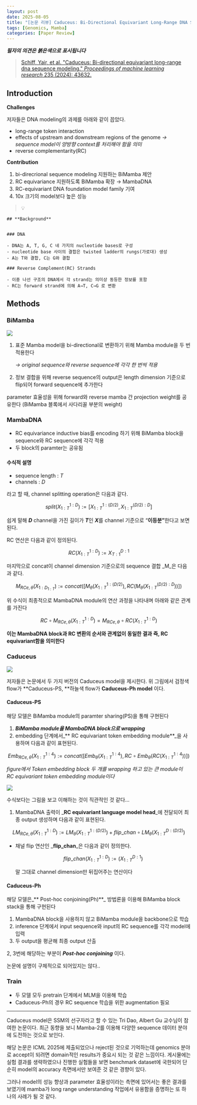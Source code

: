 ```yaml
---
layout: post
date: 2025-08-05
title: "[논문 리뷰] Caduceus: Bi-Directional Equivariant Long-Range DNA Sequence Modeling"
tags: [Genomics, Mamba]
categories: [Paper Review]
---
```


<span class="notion-red">_**필자의 의견은 붉은색으로 표시됩니다**_</span>


> [Schiff, Yair, et al. "Caduceus: Bi-directional equivariant long-range dna sequence modeling." ](https://pmc.ncbi.nlm.nih.gov/articles/PMC12189541/)[_Proceedings of machine learning research_](https://pmc.ncbi.nlm.nih.gov/articles/PMC12189541/)[ 235 (2024): 43632.](https://pmc.ncbi.nlm.nih.gov/articles/PMC12189541/)



## Introduction


**Challenges**


저자들은 DNA modeling의 과제를 아래와 같이 꼽았다.

- long-range token interaction
- effects of upstream and downstream regions of the genome 
_→ sequence model이 양방향 context를 처리해야 함을 의미_
- reverse complementarity(RC)

**Contribution**

1. bi-direcrional sequence modeling 지원하는 BiMamba 제안
1. RC equivariance 지원하도록 BiMamba 확장 → MambaDNA
1. RC-equivariant DNA foundation model family 기여
1. 10x 크기의 model보다 높은 성능

> 💡 


	## **Background**


	### DNA

	- DNA는 A, T, G, C 네 가지의 nucleotide bases로 구성
	- nucleotide base 사이의 결합은 twisted ladder의 rungs(가로대) 생성
	- A는 T와 결합, C는 G와 결합

	### Reverse Complement(RC) Strands

	- 이중 나선 구조의 DNA에서 각 strand는 의미상 동등한 정보를 포함
	- RC는 forward strand에 의해 A→T, C→G 로 변환


## Methods



### BiMamba


![](https://prod-files-secure.s3.us-west-2.amazonaws.com/542b861c-36a8-4051-84e5-8804b6728dba/2c247d59-7815-4980-99f0-8f0d21f445a7/image.png?X-Amz-Algorithm=AWS4-HMAC-SHA256&X-Amz-Content-Sha256=UNSIGNED-PAYLOAD&X-Amz-Credential=ASIAZI2LB4663WUR2VPA%2F20251008%2Fus-west-2%2Fs3%2Faws4_request&X-Amz-Date=20251008T121628Z&X-Amz-Expires=3600&X-Amz-Security-Token=IQoJb3JpZ2luX2VjECMaCXVzLXdlc3QtMiJHMEUCIArY4DoK4FxpJKOKd07dE1iS5bl5btlx0OZwNMRC9lepAiEA8rZex8m%2F9Ia3OgBH%2F0kCJyIHzvhx3ITdTcLJSIEYuX8qiAQIvP%2F%2F%2F%2F%2F%2F%2F%2F%2F%2FARAAGgw2Mzc0MjMxODM4MDUiDLGMMbUw6OHk7yA2kSrcA%2FOXBUxVfix1kQPVgP5NsJNKfxFMOUWu5xvMO7iTQZTYZ%2BIAq1flqhynmPWHSSOY94Zl%2FrvpQOFdMZGETx2MwjVfvtbyLL91Kw3kG9%2B%2BaZ%2BeFsz8rpvsLMhz%2BAAZ889VRYE3hs9JLc5s638twbEvFLw4kTYS1gAFNAxhNgMqm2C5ZzXkIzrlEwhoQbPaW%2Fh6vgA9l4fcI7X8LmAPMl67O71v8nWnrcaTDaHwiRiLgXfg9IGgPl8glfup1EpGXOMp1FT6YB3Tq6AdZFA%2FWyVxRGttGe87%2BeB4QVECyKOoc8B9FvfCR4%2FayJnAoxg98E1zCriNLo58P%2B5dnYylMXPYtxZ6RNjF%2F77hlNF4wDcEOYWzVtgRe3rpZ4Xp8e4jGBU9o4wiD3ipiQTf3IrsZ26KSrqXENcZjcXlLpZb23lAmRRntSM8cF6SitQDY5c8KmshGFKdBFM72eqPcc9z7t%2FkxCOcRJ3GcIjYvBlAaTpYEcCxi%2B1OE23Q%2FaTZs4i8AdX6C3hl0iO1LBdRCz%2By4bnDKEPrjySPeo0jQE7V0nKelH2pQP2%2Fw2UnjF53BL6vKG6uQX5Y04xcKxusiYemOAzsJKtjQVDZry5YiHlFEZS%2Fmdw%2BN8XkAsUlePHgPFk8MKiNmccGOqUBUYezLi704sR31MrVADdEN4ZnpMDyct6cGHdEL3kuFC50Tx9x9VHiIXpcK05GqbCEqHtmxxEs6NqW6KWWoCTYjnktDCA5JhEJOOk1rNbuuskhywfHJZ3bpLrQzrKrqfuBACtTdmTxT8%2FlszJ%2B6c1sLSWCtJFUNUOnSvu43FFThXqq5lnq88Y02yuuvn6%2BGbpCyeoj8ifCB2b2eVRgdUL9rFHTn7IG&X-Amz-Signature=42e72695902c69f8f0e45ebfbffc78200f4710fb77b7e383078e556aa86bd670&X-Amz-SignedHeaders=host&x-amz-checksum-mode=ENABLED&x-id=GetObject)

1. 표준 Mamba model을 bi-directional로 변환하기 위해 Mamba module을 두 번 적용한다

	_→ original sequence와 reverse sequence에 각각 한 번씩 적용_

1. 정보 결합을 위해 reverse sequence의 output은 length dimension 기준으로 flip되어 forward sequence에 추가한다

parameter 효율성을 위해 forward와 reverse mamba 간 projection weight를 공유한다 (BiMamba 블록에서 사다리꼴 부분의 weight)



### MambaDNA

- RC equivariance inductive bias를 encoding 하기 위해 BiMamba block을 sequence와 RC sequence에 각각 적용
- 두 block의 paramter는 공유됨


#### 수식적 설명

- sequence length : _T_
- channels : _D_

라고 할 때,  channel splitting operation은 다음과 같다.


$$
split(X^{1:D}_{1:T}):=[X^{1:(D/2)}_{1:T},X^{(D/2):D}_{1:T}]
$$


<span class="notion-red">쉽게 말해 </span><span class="notion-red">_**D**_</span><span class="notion-red"> channel을 가진 길이가 </span><span class="notion-red">_**T**_</span><span class="notion-red">인 </span><span class="notion-red">_**X**_</span><span class="notion-red">를 channel 기준으로 “</span><span class="notion-red">**이등분”**</span><span class="notion-red">한다고 보면 된다.</span>


RC 연산은 다음과 같이 정의된다.


$$
RC(X^{1:D}_{1:T}):=X^{D:1}_{T:1}
$$


마지막으로 concat이 channel dimension 기준으로의 sequence 결합 _M_은 다음과 같다.


$$
M_{RCe,\theta}(X_{1:D_{1:T}}):=concat([M_{\theta}(X^{1:(D/2)}_{1:T}),RC(M_{\theta}(X^{(D/2):D}_{1:T}))])
$$


위 수식이 최종적으로 MambaDNA module의 연산 과정을 나타내며 아래와 같은 관계를 가진다


$$
RC\circ M_{RCe,\theta}(X^{1:D}_{1:T}) = M_{RCe,\theta} \circ RC(X^{1:D}_{1:T})
$$


**이는 MambaDNA block과 RC 변환의 순서와 관계없이 동일한 결과 즉, RC equivariant함을 의미한다**



### Caduceus


![](https://prod-files-secure.s3.us-west-2.amazonaws.com/542b861c-36a8-4051-84e5-8804b6728dba/f94a60d7-8145-473b-aef9-7c68d3ec604a/image.png?X-Amz-Algorithm=AWS4-HMAC-SHA256&X-Amz-Content-Sha256=UNSIGNED-PAYLOAD&X-Amz-Credential=ASIAZI2LB4663WUR2VPA%2F20251008%2Fus-west-2%2Fs3%2Faws4_request&X-Amz-Date=20251008T121629Z&X-Amz-Expires=3600&X-Amz-Security-Token=IQoJb3JpZ2luX2VjECMaCXVzLXdlc3QtMiJHMEUCIArY4DoK4FxpJKOKd07dE1iS5bl5btlx0OZwNMRC9lepAiEA8rZex8m%2F9Ia3OgBH%2F0kCJyIHzvhx3ITdTcLJSIEYuX8qiAQIvP%2F%2F%2F%2F%2F%2F%2F%2F%2F%2FARAAGgw2Mzc0MjMxODM4MDUiDLGMMbUw6OHk7yA2kSrcA%2FOXBUxVfix1kQPVgP5NsJNKfxFMOUWu5xvMO7iTQZTYZ%2BIAq1flqhynmPWHSSOY94Zl%2FrvpQOFdMZGETx2MwjVfvtbyLL91Kw3kG9%2B%2BaZ%2BeFsz8rpvsLMhz%2BAAZ889VRYE3hs9JLc5s638twbEvFLw4kTYS1gAFNAxhNgMqm2C5ZzXkIzrlEwhoQbPaW%2Fh6vgA9l4fcI7X8LmAPMl67O71v8nWnrcaTDaHwiRiLgXfg9IGgPl8glfup1EpGXOMp1FT6YB3Tq6AdZFA%2FWyVxRGttGe87%2BeB4QVECyKOoc8B9FvfCR4%2FayJnAoxg98E1zCriNLo58P%2B5dnYylMXPYtxZ6RNjF%2F77hlNF4wDcEOYWzVtgRe3rpZ4Xp8e4jGBU9o4wiD3ipiQTf3IrsZ26KSrqXENcZjcXlLpZb23lAmRRntSM8cF6SitQDY5c8KmshGFKdBFM72eqPcc9z7t%2FkxCOcRJ3GcIjYvBlAaTpYEcCxi%2B1OE23Q%2FaTZs4i8AdX6C3hl0iO1LBdRCz%2By4bnDKEPrjySPeo0jQE7V0nKelH2pQP2%2Fw2UnjF53BL6vKG6uQX5Y04xcKxusiYemOAzsJKtjQVDZry5YiHlFEZS%2Fmdw%2BN8XkAsUlePHgPFk8MKiNmccGOqUBUYezLi704sR31MrVADdEN4ZnpMDyct6cGHdEL3kuFC50Tx9x9VHiIXpcK05GqbCEqHtmxxEs6NqW6KWWoCTYjnktDCA5JhEJOOk1rNbuuskhywfHJZ3bpLrQzrKrqfuBACtTdmTxT8%2FlszJ%2B6c1sLSWCtJFUNUOnSvu43FFThXqq5lnq88Y02yuuvn6%2BGbpCyeoj8ifCB2b2eVRgdUL9rFHTn7IG&X-Amz-Signature=9dfe12f02b3b994d29eb78605a8537d8e3c442cdba157067acbd54e3fef952eb&X-Amz-SignedHeaders=host&x-amz-checksum-mode=ENABLED&x-id=GetObject)


저자들은 논문에서 두 가지 버전의 Caduceus model을 제시한다. 위 그림에서 검정색 flow가 **Caduceus-PS, **하늘색 flow가 **Caduceus-Ph model** 이다.



#### Caduceus-PS


해당 모델은 BiMamba module의 paramter sharing(PS)을 통해 구현된다

1. _**BiMamba module을 MambaDNA block으로 wrapping**_
1. embedding 단계에서_** RC equivariant token embedding module**_을 사용하며 다음과 같이 표현된다.

$$
Emb_{RCe,\theta}(X^{1:4}_{1:T}):=concat([Emb_{\theta}(X^{1:4}_{1:T}),RC \circ Emb_{\theta}(RC(X^{1:4}_{1:T}))])
$$


_figure에서 Token embedding block 두 개를 wrapping 하고 있는 큰 module이 RC equivariant token embedding module이다_


![](https://prod-files-secure.s3.us-west-2.amazonaws.com/542b861c-36a8-4051-84e5-8804b6728dba/b175e4da-71eb-4e91-8c23-a06dabe673c9/image.png?X-Amz-Algorithm=AWS4-HMAC-SHA256&X-Amz-Content-Sha256=UNSIGNED-PAYLOAD&X-Amz-Credential=ASIAZI2LB4663WUR2VPA%2F20251008%2Fus-west-2%2Fs3%2Faws4_request&X-Amz-Date=20251008T121629Z&X-Amz-Expires=3600&X-Amz-Security-Token=IQoJb3JpZ2luX2VjECMaCXVzLXdlc3QtMiJHMEUCIArY4DoK4FxpJKOKd07dE1iS5bl5btlx0OZwNMRC9lepAiEA8rZex8m%2F9Ia3OgBH%2F0kCJyIHzvhx3ITdTcLJSIEYuX8qiAQIvP%2F%2F%2F%2F%2F%2F%2F%2F%2F%2FARAAGgw2Mzc0MjMxODM4MDUiDLGMMbUw6OHk7yA2kSrcA%2FOXBUxVfix1kQPVgP5NsJNKfxFMOUWu5xvMO7iTQZTYZ%2BIAq1flqhynmPWHSSOY94Zl%2FrvpQOFdMZGETx2MwjVfvtbyLL91Kw3kG9%2B%2BaZ%2BeFsz8rpvsLMhz%2BAAZ889VRYE3hs9JLc5s638twbEvFLw4kTYS1gAFNAxhNgMqm2C5ZzXkIzrlEwhoQbPaW%2Fh6vgA9l4fcI7X8LmAPMl67O71v8nWnrcaTDaHwiRiLgXfg9IGgPl8glfup1EpGXOMp1FT6YB3Tq6AdZFA%2FWyVxRGttGe87%2BeB4QVECyKOoc8B9FvfCR4%2FayJnAoxg98E1zCriNLo58P%2B5dnYylMXPYtxZ6RNjF%2F77hlNF4wDcEOYWzVtgRe3rpZ4Xp8e4jGBU9o4wiD3ipiQTf3IrsZ26KSrqXENcZjcXlLpZb23lAmRRntSM8cF6SitQDY5c8KmshGFKdBFM72eqPcc9z7t%2FkxCOcRJ3GcIjYvBlAaTpYEcCxi%2B1OE23Q%2FaTZs4i8AdX6C3hl0iO1LBdRCz%2By4bnDKEPrjySPeo0jQE7V0nKelH2pQP2%2Fw2UnjF53BL6vKG6uQX5Y04xcKxusiYemOAzsJKtjQVDZry5YiHlFEZS%2Fmdw%2BN8XkAsUlePHgPFk8MKiNmccGOqUBUYezLi704sR31MrVADdEN4ZnpMDyct6cGHdEL3kuFC50Tx9x9VHiIXpcK05GqbCEqHtmxxEs6NqW6KWWoCTYjnktDCA5JhEJOOk1rNbuuskhywfHJZ3bpLrQzrKrqfuBACtTdmTxT8%2FlszJ%2B6c1sLSWCtJFUNUOnSvu43FFThXqq5lnq88Y02yuuvn6%2BGbpCyeoj8ifCB2b2eVRgdUL9rFHTn7IG&X-Amz-Signature=41ea8070ffcbd5f9e0408a3401dc241adaef5c82cbf8b4b49b68c5ae481b931a&X-Amz-SignedHeaders=host&x-amz-checksum-mode=ENABLED&x-id=GetObject)


<span class="notion-red">수식보다는 그림을 보고 이해하는 것이 직관적인 것 같다…</span>

1. MambaDNA 출력이 _**RC equivariant language model head**_에 전달되어 최종 output 생성하며 다음과 같이 표현된다.

$$
LM_{RCe,\theta}(X^{1:D}_{1:T}):= LM_{\theta}(X^{1:(D/2)}_{1:T})+flip\_chan\circ LM_{\theta}(X^{D:(D/2)}_{1:T})
$$

- 채널 flip 연산인 _**flip\_chan**_은 다음과 같이 정의한다.

	$$
	flip\_chan(X^{1:D}_{1:T}):=(X^{D:1}_{1:T})
	$$


	말 그대로 channel dimension만 뒤집어주는 연산이다



#### Caduceus-Ph


해당 모델은_** Post-hoc conjoining(Ph)**_ 방법론을 이용해 BiMamba block stack을 통해 구현된다

1. MambaDNA block을 사용하지 않고 BiMamba module을 backbone으로 학습
1. inference 단계에서 input sequence와 input의 RC sequence를 각각 model에 입력
1. 두 output을 평균해 최종 output 산출

2, 3번에 해당하는 부분이 _**Post-hoc conjoining**_ 이다.


<span class="notion-red">논문에 설명이 구체적으로 되어있지는 않다..</span>



### Train

- 두 모델 모두 pretrain 단계에서 MLM을 이용해 학습
- Caduceus-Ph의 경우 RC sequence 학습을 위한 augmentation 필요

---


<span class="notion-red">Caduceus model은 SSM의 선구자라고 할 수 있는 Tri Dao, Albert Gu 교수님이 참여한 논문이다. 최근 동향을 보니 Mamba-2를 이용해 다양한 sequence 데이터 분야에 도전하는 것으로 보인다.</span>


<span class="notion-red">해당 논문은 ICML 2025에 제출되었으나 reject된 것으로 기억하는데 genomics 분야로 accept이 되려면 domain적인 results가 중요시 되는 것 같은 느낌이다. 게시물에는 실험 결과를 생략하였으나 진행한 실험들을 보면 benchmark dataset에 국한되어 단순히 model의 accuracy 측면에서만 보여준 것 같은 경향이 있다.</span>


<span class="notion-red">그러나 model의 성능 향상과 parameter 효율성이라는 측면에 있어서는 좋은 결과를 보였기에 mamba가 long range understanding 작업에서 유용함을 증명하는 또 하나의 사례가 될 것 같다.</span>

